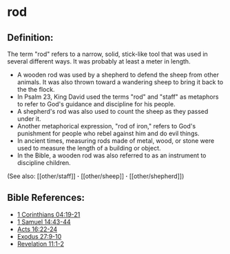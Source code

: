 # rod #

## Definition: ##

The term "rod" refers to a narrow, solid, stick-like tool that was used in several different ways. It was probably at least a meter in length.

* A wooden rod was used by a shepherd to defend the sheep from other animals. It was also thrown toward a wandering sheep to bring it back to the the flock.
* In Psalm 23, King David used the terms "rod" and "staff" as metaphors to refer to God's guidance and discipline for his people.
* A shepherd's rod was also used to count the sheep as they passed under it.
* Another metaphorical expression, "rod of iron," refers to God's punishment for people who rebel against him and do evil things.
* In ancient times, measuring rods made of metal, wood, or stone were used to measure the length of a building or object.
* In the Bible, a wooden rod was also referred to as an instrument to discipline children.

(See also: [[other/staff]] **·** [[other/sheep]] **·** [[other/shepherd]])

## Bible References: ##

* [1 Corinthians 04:19-21](en/tn/1co/help/04/19)
* [1 Samuel 14:43-44](en/tn/1sa/help/14/43)
* [Acts 16:22-24](en/tn/act/help/16/22)
* [Exodus 27:9-10](en/tn/exo/help/27/09)
* [Revelation 11:1-2](en/tn/rev/help/11/01)